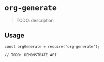 # `org-generate`

> TODO: description

## Usage

```
const orgGenerate = require('org-generate');

// TODO: DEMONSTRATE API
```
